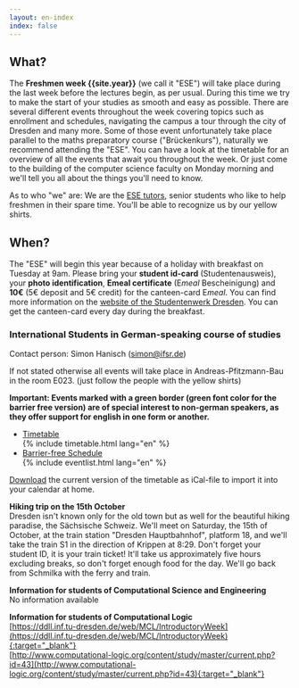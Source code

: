 ```yaml
---
layout: en-index
index: false
---
```


## What?

The **Freshmen week {{site.year}}** (we call it "ESE") will take place during the last week before the lectures begin, as per usual. During this time we try to make the start of your studies as smooth and easy as possible. There are several different events throughout the week covering topics such as enrollment and schedules, navigating the campus a tour through the city of Dresden and many more. Some of those event unfortunately take place parallel to the maths preparatory course ("Brückenkurs"), naturally we recommend attending the "ESE". You can have a look at the timetable for an overview of all the events that await you throughout the week. Or just come to the building of the computer science faculty on Monday morning and we'll tell you all about the things you'll need to know.

As to who "we" are: We are the [ESE tutors](fotos.html), senior students who like to help freshmen in their spare time. You'll be able to recognize us by our yellow shirts.

## When?

The "ESE" will begin this year because of a holiday with breakfast on Tuesday at 9am. Please bring your **student id-card** (Studentenausweis), your **photo identification**, **Emeal certificate** (E*meal* Bescheinigung) and **10€** (5€ deposit and 5€ credit) for the canteen-card E*meal*. You can find more information on the [website of the Studentenwerk Dresden](http://www.studentenwerk-dresden.de/english/mensen/emeal.html). You can get the canteen-card every day during the breakfast.

### International Students in German-speaking course of studies

Contact person: Simon Hanisch (simon@ifsr.de)


If not stated otherwise all events will take place in Andreas-Pfitzmann-Bau in the room E023. (just follow the people with the yellow shirts)

**Important: Events marked with a green border (green font color for the barrier free version) are of special interest to non-german speakers, as they offer support for english in one form or another.**

<ul class="accordion" data-accordion="" role="tablist">
  <li class="accordion-navigation">
    <a href="#timetable" role="tab" id="timetable-heading" aria-controls="timetable">Timetable</a>
    <div id="timetable" class="content active" role="tabpanel" aria-labelledby="timetable-heading">
			{% include timetable.html lang="en" %}
    </div>
  </li>
  <li class="accordion-navigation">
    <a href="#barrierfree" role="tab" id="barrierfree-heading" aria-controls="barrierfree">Barrier-free Schedule</a>
    <div id="barrierfree" class="content" role="tabpanel" aria-labelledby="barrierfree-heading">
   		{% include eventlist.html lang="en" %}
    </div>
  </li>
</ul>

[Download](ESE-en.ics) the current version of the timetable as iCal-file to import it into your calendar at home.

**Hiking trip on the 15th October**<br/>
Dresden isn't known only for the old town but as well for the beautiful hiking paradise, the Sächsische Schweiz. We'll meet on Saturday, the 15th of October, at the train station "Dresden Hauptbahnhof", platform 18, and we'll take the train S1 in the direction of Krippen at 8:29. Don't forget your student ID, it is your train ticket! It'll take us approximately five hours excluding breaks, so don't forget enough food for the day. We'll go back from Schmilka with the ferry and train.

**Information for students of Computational Science and Engineering**<br/>
No information available

**Information for students of Computational Logic**<br/>
[https://ddll.inf.tu-dresden.de/web/MCL/IntroductoryWeek](https://ddll.inf.tu-dresden.de/web/MCL/IntroductoryWeek){:target="_blank"}<br/>
[http://www.computational-logic.org/content/study/master/current.php?id=43](http://www.computational-logic.org/content/study/master/current.php?id=43){:target="_blank"}
